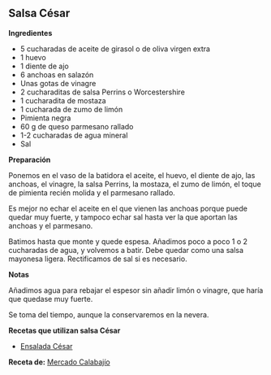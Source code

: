 ## Salsa César

**Ingredientes**

- 5 cucharadas de aceite de girasol o de oliva virgen extra
- 1 huevo
- 1 diente de ajo
- 6 anchoas en salazón
- Unas gotas de vinagre
- 2 cucharaditas de salsa Perrins o Worcestershire
- 1 cucharadita de mostaza
- 1 cucharada de zumo de limón
- Pimienta negra
- 60 g de queso parmesano rallado
- 1-2 cucharadas de agua mineral
- Sal

**Preparación**

Ponemos en el vaso de la batidora el aceite, el huevo, el diente de ajo, las anchoas, el vinagre, la salsa Perrins, la mostaza, el zumo de limón, el toque de pimienta recién molida y el parmesano rallado. 

Es mejor no echar el aceite en el que vienen las anchoas porque puede quedar muy fuerte, y tampoco echar sal hasta ver la que aportan las anchoas y el parmesano. 

Batimos hasta que monte y quede espesa. Añadimos poco a poco 1 o 2 cucharadas de agua, y volvemos a batir. Debe quedar como una salsa mayonesa ligera. Rectificamos de sal si es necesario.

**Notas**

Añadimos agua para rebajar el espesor sin añadir limón o vinagre, que haría que quedase muy fuerte.

Se toma del tiempo, aunque la conservaremos en la nevera.

**Recetas que utilizan salsa César**

- [Ensalada César](../salado/ensalada-cesar.md)

**Receta de:** [Mercado Calabajío](http://www.mercadocalabajio.com/2011/11/receta-de-salsa-cesar-del-chef-jose.html)